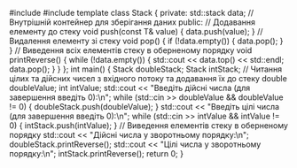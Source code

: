 #include <iostream>
#include <stack>
template<typename T>
class Stack {
private:
    std::stack<T> data; // Внутрішній контейнер для зберігання даних
public:
    // Додавання елементу до стеку
    void push(const T& value) {
        data.push(value);
    }
    // Видалення елементу зі стеку
    void pop() {
        if (!data.empty()) {
            data.pop();
        }
    }
    // Виведення всіх елементів стеку в оберненому порядку
    void printReverse() {
        while (!data.empty()) {
            std::cout << data.top() << std::endl;
            data.pop();
        }
    }
};
int main() {
    Stack<double> doubleStack;
    Stack<int> intStack;
    // Читання цілих та дійсних чисел з вхідного потоку та додавання їх до стеку
    double doubleValue;
    int intValue;
    std::cout << "Введіть дійсні числа (для завершення введіть 0):\n";
    while (std::cin >> doubleValue && doubleValue != 0) {
        doubleStack.push(doubleValue);
    }
    std::cout << "Введіть цілі числа (для завершення введіть 0):\n";
    while (std::cin >> intValue && intValue != 0) {
        intStack.push(intValue);
    }
    // Виведення елементів стеку в оберненому порядку
    std::cout << "Дійсні числа у зворотньому порядку:\n";
    doubleStack.printReverse();
    std::cout << "Цілі числа у зворотньому порядку:\n";
    intStack.printReverse();
    return 0;
}
